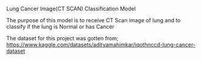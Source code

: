 Lung Cancer Image(CT SCAN) Classification Model

The purpose of this model is to receive CT Scan image of lung and to classify if the lung is Normal or has Cancer 

The dataset for this project was gotten from; https://www.kaggle.com/datasets/adityamahimkar/iqothnccd-lung-cancer-dataset

